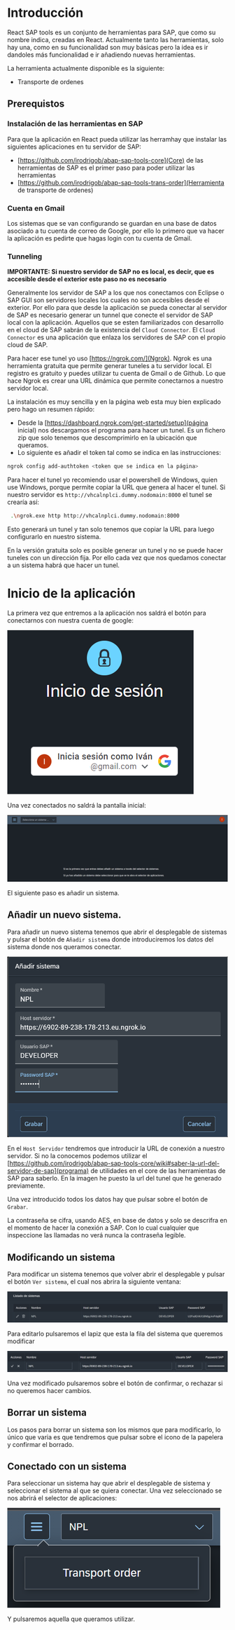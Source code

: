 # Introducción

React SAP tools es un conjunto de herramientas para SAP, que como su nombre indica, creadas en React. Actualmente tanto las herramientas, solo hay una, como en su funcionalidad son muy básicas pero la idea es ir dandoles más funcionalidad e ir añadiendo nuevas herramientas.

La herramienta actualmente disponible es la siguiente:

* Transporte de ordenes

## Prerequistos

### Instalación de las herramientas en SAP

Para que la aplicación en React pueda utilizar las herramhay que instalar las siguientes aplicaciones en tu servidor de SAP:

* [https://github.com/irodrigob/abap-sap-tools-core](Core) de las herramientas de SAP es el primer paso para poder utilizar las herramientas
* [https://github.com/irodrigob/abap-sap-tools-trans-order](Herramienta de transporte de ordenes)

### Cuenta en Gmail

Los sistemas que se van configurando se guardan en una base de datos asociado a tu cuenta de correo de Google, por ello lo primero que va hacer la aplicación es pedirte que hagas login con tu cuenta de Gmail.

### Tunneling

**IMPORTANTE: Si nuestro servidor de SAP no es local, es decir, que es accesible desde el exterior este paso no es necesario**

Generalmente los servidor de SAP a los que nos conectamos con Eclipse o SAP GUI son servidores locales los cuales no son accesibles desde el exterior. Por ello para que desde la aplicación se pueda conectar al servidor de SAP es necesario generar un tunnel que conecte el servidor de SAP local con la aplicación. Aquellos que se esten familiarizados con desarrollo en el cloud de SAP sabrán de la existencia del `Cloud Connector`. El `Cloud Connector` es una aplicación que enlaza los servidores de SAP con el propio cloud de SAP.

Para hacer ese tunel yo uso [https://ngrok.com/](Ngrok). Ngrok es una herramienta gratuita que permite generar tuneles a tu servidor local. El registro es gratuito y puedes utilizar tu cuenta de Gmail o de Github. Lo que hace Ngrok es crear una URL dinámica que permite conectarnos a nuestro servidor local.

La instalación es muy sencilla y en la página web esta muy bien explicado pero hago un resumen rápido:

* Desde la [https://dashboard.ngrok.com/get-started/setup](página inicial) nos descargamos el programa para hacer un tunel. Es un fichero zip que solo tenemos que descomprimirlo en la ubicación que queramos.
* Lo siguiente es añadir el token tal como se indica en las instrucciones: 

```bash
ngrok config add-authtoken <token que se indica en la página>
```

Para hacer el tunel yo recomiendo usar el powershell de Windows, quien use Windows, porque permite copiar la URL que genera al hacer el tunel. Si nuestro servidor es `http://vhcalnplci.dummy.nodomain:8000` el tunel se crearía así:

```bash
 .\ngrok.exe http http://vhcalnplci.dummy.nodomain:8000    
```

Esto generará un tunel y tan solo tenemos que copiar la URL para luego configurarlo en nuestro sistema.

En la versión gratuita solo es posible generar un tunel y no se puede hacer tuneles con un dirección fija. Por ello cada vez que nos quedamos conectar a un sistema habrá que hacer un tunel.

# Inicio de la aplicación

La primera vez que entremos a la aplicación nos saldrá el botón para conectarnos con nuestra cuenta de google:

![alt login](https://github.com/irodrigob/react-sap-tools/blob/master/public/instrucciones/pantalla_login.png)

Una vez conectados no saldrá la pantalla inicial:

![alt pantalla inicial](https://github.com/irodrigob/react-sap-tools/blob/master/public/instrucciones/pantalla_inicial.png)

El siguiente paso es añadir un sistema.

## Añadir un nuevo sistema.

Para añadir un nuevo sistema tenemos que abrir el desplegable de sistemas y pulsar el botón de `Añadir sistema` donde introduciremos los datos del sistema donde nos queramos conectar.

![alt añadir sistema](https://github.com/irodrigob/react-sap-tools/blob/master/public/instrucciones/anyadir_sistema.png)

En el `Host Servidor` tendremos que introducir la URL de conexión a nuestro servidor. Si no la conocemos podemos utilizar el [https://github.com/irodrigob/abap-sap-tools-core/wiki#saber-la-url-del-servidor-de-sap](programa) de utilidades en el core de las herramientas de SAP para saberlo. En la imagen he puesto la url del tunel que he generado previamente. 

Una vez introducido todos los datos hay que pulsar sobre el botón de `Grabar`.

La contraseña se cifra, usando AES, en base de datos y solo se descrifra en el momento de hacer la conexión a SAP. Con lo cual cualquier que inspeccione las llamadas no verá nunca la contraseña legible.

## Modificando un sistema

Para modificar un sistema tenemos que volver abrir el desplegable y pulsar el botón `Ver sistema`, el cual nos abrira la siguiente ventana:

![alt añadir sistema](https://github.com/irodrigob/react-sap-tools/blob/master/public/instrucciones/listado_sistemas.png)

Para editarlo pulsaremos el lapiz que esta la fila del sistema que queremos modificar

![alt modificar sistema](https://github.com/irodrigob/react-sap-tools/blob/master/public/instrucciones/modificar_sistema.png)

Una vez modificado pulsaremos sobre el botón de confirmar, o rechazar si no queremos hacer cambios.

## Borrar un sistema

Los pasos para borrar un sistema son los mismos que para modificarlo, lo único que varia es que tendremos que pulsar sobre el icono de la papelera y confirmar el borrado.

## Conectado con un sistema

Para seleccionar un sistema hay que abrir el desplegable de sistema y seleccionar el sistema al que se quiera conectar. Una vez seleccionado se nos abrirá el selector de aplicaciones:

![alt seleccionar aplicación](https://github.com/irodrigob/react-sap-tools/blob/master/public/instrucciones/seleccionar_aplicacion.png)

Y pulsaremos aquella que queramos utilizar.